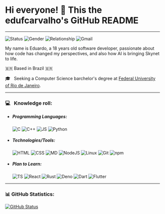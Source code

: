 # Hi everyone! 👋 This the edufcarvalho's GitHub README 
___

![Status](https://img.shields.io/badge/status-up-brightgreen) ![Gender](https://img.shields.io/badge/gender-%F0%9F%A4%B5-lightgrey) ![Relationship](https://img.shields.io/badge/Relationship-Single-blue) ![Gmail](https://img.shields.io/badge/-Gmail-c5392a?-style=flat&logo=Gmail&logoColor=white&link=mailto:eduardofc@dcc.ufrj.br)

<en>My name is Eduardo, a 18 years old software developer, passionate about how code has changed my perspectives, and also how AI is bringing Skynet to life.

🇧🇷 Based in Brazil 🇧🇷

🎓 &nbsp; Seeking a Computer Science barchelor's degree at [Federal University of Rio de Janeiro](https://ufrj.br/). <en/> 

---
### 💻 &nbsp; Knowledge roll:
- ##### Programming Languages:
  ![C](https://img.shields.io/badge/-C-000000?style=flat&logo=c) ![C++](https://img.shields.io/badge/-C++-000000?style=flat&logo=c%2B%2B&logoColor=Red) ![JS](https://img.shields.io/badge/-JavaScript-000000?style=flat&logo=javascript) ![Python](https://img.shields.io/badge/-Python3-000000?style=flat&logo=Python)

- ##### Technologies/Tools:
  ![HTML](https://img.shields.io/badge/-HTML5-000000?style=flat&logo=html5) ![CSS](https://img.shields.io/badge/-CSS-000000?style=flat&logo=css3&logoColor=blue) ![MD](https://img.shields.io/badge/-Markdown-000000?style=flat&logo=markdown&logoColor=orange) ![NodeJS](https://img.shields.io/badge/-NodeJS-000000?style=flat&logo=node.js) ![Linux](https://img.shields.io/badge/-Linux-000000?style=material&logo=Linux&logoColor=white) ![Git](https://img.shields.io/badge/-Git-000000?style=flat&logo=git) ![npm](https://img.shields.io/badge/-NPM-000000?style=flat&logo=npm) 

- ##### Plan to Learn:
  ![TS](https://img.shields.io/badge/-TypeScript-000000?style=flat&logo=typescript&logoColor=blue) ![React](https://img.shields.io/badge/-ReactJS-000000?style=flat&logo=React) ![Rust](https://img.shields.io/badge/-Rust-000000?style=flat&logo=rust) ![Deno](https://img.shields.io/badge/-Deno-000000?style=flat&logo=deno) ![Dart](https://img.shields.io/badge/-Dart-000000?style=flat&logo=Dart) ![Flutter](https://img.shields.io/badge/-Flutter-000000?style=flat&logo=Flutter)
  

---
### 📊 GitHub Statistics:

[![GitHub Status](https://github-readme-stats.vercel.app/api?username=edufcarvalho&show_icons=true&theme=nord&hide=issues)](https://github.com/anuraghazra/github-readme-stats)

